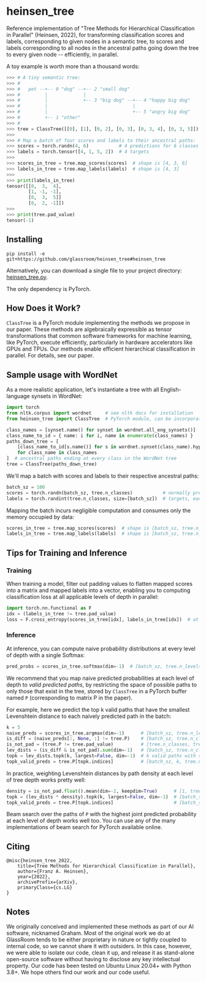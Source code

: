 # heinsen_tree

Reference implementation of "Tree Methods for Hierarchical Classification in Parallel" (Heinsen, 2022), for transforming classification scores and labels, corresponding to given nodes in a semantic tree, to scores and labels corresponding to all nodes in the ancestral paths going down the tree to every given node -- efficiently, in parallel.

A toy example is worth more than a thousand words:

```python
>>> # A tiny semantic tree:
>>> #
>>> #   pet --+-- 0 "dog" --+-- 2 "small dog"
>>> #         |             |
>>> #         |             +-- 3 "big dog" --+-- 4 "happy big dog"
>>> #         |                               |
>>> #         |                               +-- 5 "angry big dog"
>>> #         +-- 1 "other"
>>> #
>>> tree = ClassTree([[0], [1], [0, 2], [0, 3], [0, 3, 4], [0, 3, 5]])
>>>
>>> # Map a batch of four scores and labels to their ancestral paths:
>>> scores = torch.randn(4, 6)           # 4 predictions for 6 classes
>>> labels = torch.tensor([4, 1, 5, 2])  # 4 targets
>>>
>>> scores_in_tree = tree.map_scores(scores)  # shape is [4, 3, 6]
>>> labels_in_tree = tree.map_labels(labels)  # shape is [4, 3]
>>>
>>> print(labels_in_tree)
tensor([[0,  3,  4],
        [1, -1, -1],
        [0,  3,  5]]
        [0,  2, -1]])
>>>
>>> print(tree.pad_value)
tensor(-1)
```

## Installing

`pip install -e git+https://github.com/glassroom/heinsen_tree#heinsen_tree`

Alternatively, you can download a single file to your project directory: [heinsen_tree.py](heinsen_tree/heinsen_tree.py).

The only dependency is PyTorch.


## How Does it Work?

`ClassTree` is a PyTorch module implementing the methods we propose in our paper. These methods are algebraically expressible as tensor transformations that common software frameworks for machine learning, like PyTorch, execute efficiently, particularly in hardware accelerators like GPUs and TPUs. Our methods enable efficient hierarchical classification in parallel. For details, see our paper.

## Sample usage with WordNet

As a more realistic application, let's instantiate a tree with all English-language synsets in WordNet:

```python
import torch
from nltk.corpus import wordnet     # see nltk docs for installation
from heinsen_tree import ClassTree  # PyTorch module, can be incorporated in models

class_names = [synset.name() for synset in wordnet.all_eng_synsets()]
class_name_to_id = { name: i for i, name in enumerate(class_names) }
paths_down_tree = [
    [class_name_to_id[s.name()] for s in wordnet.synset(class_name).hypernym_paths()[-1]]
    for class_name in class_names
]  # ancestral paths ending at every class in the WordNet tree
tree = ClassTree(paths_down_tree)
```

We'll map a batch with scores and labels to their respective ancestral paths:

```python
batch_sz = 100
scores = torch.randn(batch_sz, tree.n_classes)           # normally predicted by a model
labels = torch.randint(tree.n_classes, size=[batch_sz])  # targets, each a class in the tree
```

Mapping the batch incurs negligible computation and consumes only the memory occupied by data:

```python
scores_in_tree = tree.map_scores(scores)  # shape is [batch_sz, tree.n_levels, tree.n_classes]
labels_in_tree = tree.map_labels(labels)  # shape is [batch_sz, tree.n_levels]
```

## Tips for Training and Inference

### Training

When training a model, filter out padding values to flatten mapped scores into a matrix and mapped labels into a vector, enabling you to computing classification loss at all applicable levels of depth in parallel:

```python
import torch.nn.functional as F
idx = (labels_in_tree != tree.pad_value)
loss = F.cross_entropy(scores_in_tree[idx], labels_in_tree[idx])  # at all levels of depth
```

### Inference

At inference, you can compute naive probability distributions at every level of depth with a single Softmax:

```python
pred_probs = scores_in_tree.softmax(dim=-1)  # [batch_sz, tree.n_levels, tree.n_classes]
```

We recommend that you map naive predicted probabilities at each level of depth to *valid predicted paths*, by restricting the space of possible paths to only those that exist in the tree, stored by `ClassTree` in a PyTorch buffer named `P` (corresponding to matrix P in the paper).

For example, here we predict the top k valid paths that have the smallest Levenshtein distance to each naively predicted path in the batch:

```python
k = 5
naive_preds = scores_in_tree.argmax(dim=-1)      # [batch_sz, tree.n_levels]
is_diff = (naive_preds[:, None, :] != tree.P)    # [batch_sz, tree.n_classes, tree.n_levels]
is_not_pad = (tree.P != tree.pad_value)          # [tree.n_classes, tree.n_levels] 
lev_dists = (is_diff & is_not_pad).sum(dim=-1)   # [batch_sz, tree.n_classes]
topk = lev_dists.topk(k, largest=False, dim=-1)  # k valid paths with smallest Lev dists
topk_valid_preds = tree.P[topk.indices]          # [batch_sz, k, tree.n_levels]
```

In practice, weighting Levenshtein distances by path density at each level of tree depth works pretty well:

```python
density = is_not_pad.float().mean(dim=-2, keepdim=True)      # [1, tree.n_levels]
topk = (lev_dists * density).topk(k, largest=False, dim=-1)  # [batch_sz, k]
topk_valid_preds = tree.P[topk.indices]                      # [batch_sz, k, tree.n_levels]
```

Beam search over the paths of `P` with the highest joint predicted probability at each level of depth works well too. You can use any of the many implementations of beam search for PyTorch available online.

## Citing

```
@misc{heinsen_tree_2022,
    title={Tree Methods for Hierarchical Classification in Parallel},
    author={Franz A. Heinsen},
    year={2022},
    archivePrefix={arXiv},
    primaryClass={cs.LG}
}
```

## Notes

We originally conceived and implemented these methods as part of our AI software, nicknamed Graham. Most of the original work we do at GlassRoom tends to be either proprietary in nature or tightly coupled to internal code, so we cannot share it with outsiders. In this case, however, we were able to isolate our code, clean it up, and release it as stand-alone open-source software without having to disclose any key intellectual property. Our code has been tested on Ubuntu Linux 20.04+ with Python 3.8+. We hope others find our work and our code useful.
